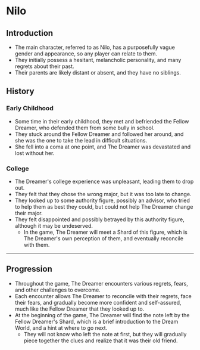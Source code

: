 # Nilo

## Introduction

- The main character, referred to as Nilo, has a purposefully vague gender and appearance, so any player can relate to them.
- They initially possess a hesitant, melancholic personality, and many regrets about their past.
- Their parents are likely distant or absent, and they have no siblings.

## History

### Early Childhood

- Some time in their early childhood, they met and befriended the Fellow Dreamer, who defended them from some bully in school.
- They stuck around the Fellow Dreamer and followed her around, and she was the one to take the lead in difficult situations.
- She fell into a coma at one point, and The Dreamer was devastated and lost without her.

### College

- The Dreamer's college experience was unpleasant, leading them to drop out.
- They felt that they chose the wrong major, but it was too late to change.
- They looked up to some authority figure, possibly an advisor, who tried to help them as best they could, but could not help The Dreamer change their major.
- They felt disappointed and possibly betrayed by this authority figure, although it may be undeserved.
  - In the game, The Dreamer will meet a Shard of this figure, which is The Dreamer's own perception of them, and eventually reconcile with them.

---

## Progression

- Throughout the game, The Dreamer encounters various regrets, fears, and other challenges to overcome.
- Each encounter allows The Dreamer to reconcile with their regrets, face their fears, and gradually become more confident and self-assured, much like the Fellow Dreamer that they looked up to.
- At the beginning of the game, The Dreamer will find the note left by the Fellow Dreamer's Shard, which is a brief introduction to the Dream World, and a hint at where to go next.
  - They will not know who left the note at first, but they will gradually piece together the clues and realize that it was their old friend.
